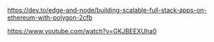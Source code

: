https://dev.to/edge-and-node/building-scalable-full-stack-apps-on-ethereum-with-polygon-2cfb

https://www.youtube.com/watch?v=GKJBEEXUha0